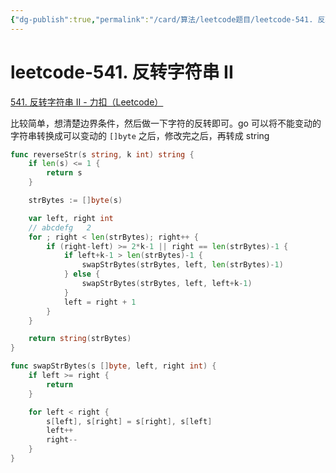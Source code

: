 ```yaml
---
{"dg-publish":true,"permalink":"/card/算法/leetcode题目/leetcode-541. 反转字符串 II/","tags":["leetcode"],"noteIcon":"2","created":"2023-02-26T18:03:28+08:00","updated":"2024-10-25T13:20:08+08:00"}
---
```



# leetcode-541. 反转字符串 II

[541. 反转字符串 II - 力扣（Leetcode）](https://leetcode.cn/problems/reverse-string-ii/description/)

比较简单，想清楚边界条件，然后做一下字符的反转即可。go 可以将不能变动的字符串转换成可以变动的 `[]byte` 之后，修改完之后，再转成 string

```Go
func reverseStr(s string, k int) string {
	if len(s) <= 1 {
		return s
	}

	strBytes := []byte(s)

	var left, right int
	// abcdefg   2
	for ; right < len(strBytes); right++ {
		if (right-left) >= 2*k-1 || right == len(strBytes)-1 {
			if left+k-1 > len(strBytes)-1 {
				swapStrBytes(strBytes, left, len(strBytes)-1)
			} else {
				swapStrBytes(strBytes, left, left+k-1)
			}
			left = right + 1
		}
	}

	return string(strBytes)
}

func swapStrBytes(s []byte, left, right int) {
	if left >= right {
		return
	}

	for left < right {
		s[left], s[right] = s[right], s[left]
		left++
		right--
	}
}
```
